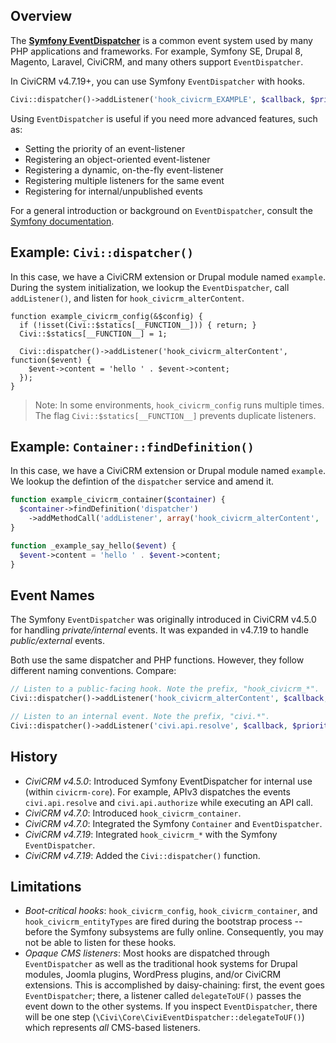 ## Overview

The [__Symfony EventDispatcher__](http://symfony.com/components/EventDispatcher) is a
common event system used by many PHP applications and frameworks.  For
example, Symfony SE, Drupal 8, Magento, Laravel, CiviCRM, and many others
support `EventDispatcher`.

In CiviCRM v4.7.19+, you can use Symfony `EventDispatcher` with hooks.

```php
Civi::dispatcher()->addListener('hook_civicrm_EXAMPLE', $callback, $priority);
```

Using `EventDispatcher` is useful if you need more advanced features, such as:

 * Setting the priority of an event-listener
 * Registering an object-oriented event-listener
 * Registering a dynamic, on-the-fly event-listener
 * Registering multiple listeners for the same event
 * Registering for internal/unpublished events

For a general introduction or background on `EventDispatcher`, consult the [Symfony documentation](http://symfony.com/doc/2.7/components/event_dispatcher.html).

## Example: `Civi::dispatcher()`

In this case, we have a CiviCRM extension or Drupal module named `example`.
During the system initialization, we lookup the `EventDispatcher`, call
`addListener()`, and listen for `hook_civicrm_alterContent`.

```
function example_civicrm_config(&$config) {
  if (!isset(Civi::$statics[__FUNCTION__])) { return; }
  Civi::$statics[__FUNCTION__] = 1;

  Civi::dispatcher()->addListener('hook_civicrm_alterContent', function($event) {
    $event->content = 'hello ' . $event->content;
  });
}
```

> Note: In some environments, `hook_civicrm_config` runs multiple times. The flag
> `Civi::$statics[__FUNCTION__]` prevents duplicate listeners.

## Example: `Container::findDefinition()`

In this case, we have a CiviCRM extension or Drupal module named `example`.
We lookup the defintion of the `dispatcher` service and amend it.

```php
function example_civicrm_container($container) {
  $container->findDefinition('dispatcher')
    ->addMethodCall('addListener', array('hook_civicrm_alterContent', '_example_say_hello'));
}

function _example_say_hello($event) {
  $event->content = 'hello ' . $event->content;
}
```

<!--
  TODO: an example using a container-service and tag.  See "Registering Event Listeners
  in the Service Container" from http://symfony.com/doc/2.7/components/event_dispatcher.html
-->

## Event Names

The Symfony `EventDispatcher` was originally introduced in CiviCRM v4.5.0 for
handling *private/internal* events.  It was expanded in v4.7.19 to handle
*public/external* events.

Both use the same dispatcher and PHP functions.  However, they follow different
naming conventions.  Compare:

```php
// Listen to a public-facing hook. Note the prefix, "hook_civicrm_*".
Civi::dispatcher()->addListener('hook_civicrm_alterContent', $callback, $priority);

// Listen to an internal event. Note the prefix, "civi.*".
Civi::dispatcher()->addListener('civi.api.resolve', $callback, $priority);
```

## History

 * _CiviCRM v4.5.0_: Introduced Symfony EventDispatcher for internal use (within `civicrm-core`). For example,
   APIv3 dispatches the events `civi.api.resolve` and `civi.api.authorize` while executing an API call.
 * _CiviCRM v4.7.0_: Introduced `hook_civicrm_container`.
 * _CiviCRM v4.7.0_: Integrated the Symfony `Container` and `EventDispatcher`.
 * _CiviCRM v4.7.19_: Integrated `hook_civicrm_*` with the Symfony `EventDispatcher`.
 * _CiviCRM v4.7.19_: Added the `Civi::dispatcher()` function.

## Limitations

 * _Boot-critical hooks_: `hook_civicrm_config`, `hook_civicrm_container`, and `hook_civicrm_entityTypes`
   are fired during the bootstrap process -- before the Symfony subsystems are fully online. Consequently,
   you may not be able to listen for these hooks.
 * _Opaque CMS listeners_: Most hooks are dispatched through `EventDispatcher` as well as the traditional
   hook systems for Drupal modules, Joomla plugins, WordPress plugins, and/or CiviCRM extensions.
   This is accomplished by daisy-chaining: first, the event goes `EventDispatcher`; there, a
   listener called `delegateToUF()` passes the event down to the other systems. If you inspect
   `EventDispatcher`, there will be one step (`\Civi\Core\CiviEventDispatcher::delegateToUF()`)
   which represents _all_ CMS-based listeners.

